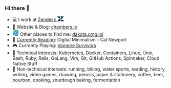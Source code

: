 ### Hi there 👋

- 💻 I work at [Zendesk <img src=assets/zendesk-solo-z-logo.png width=20px>](https://github.com/zendesk)
- 💬 Website & Blog: [chambers.io](https://chambers.io)
- <img src=assets/omg-dot-lol-favicon.png width=20px> Other places to find me: [dakota.omg.lol](https://dakota.omg.lol/)
- 📖 [Currently Reading](https://www.goodreads.com/user/show/44353038-dakota-chambers): Digital Minimalism - Cal Newport
- 🎮 Currently Playing: [Vampire Survivors](https://store.steampowered.com/app/1794680/Vampire_Survivors/)
- 🐳 Technical interests: Kubernetes, Docker, Containers, Linux, Unix, Bash, Ruby,
  Rails, GoLang, Vim, Git, GitHub Actions, Spinnaker, Cloud Native Stuff
- 🍞 Non-technical interests: running, biking, water sports, reading, history,
  writing, video games, drawing, pencils, paper & stationery, coffee,
  beer, bourbon, cooking, sourdough baking, fermentation

<!-- **dcchambers/dcchambers** is a ✨ _special_ ✨ repository because its
`README.md` (this file) appears on your GitHub profile.

Here are some ideas to get you started:

- 🔭 I’m currently working on ...
- 🌱 I’m currently learning ...
- 👯 I’m looking to collaborate on ...
- 🤔 I’m looking for help with ...
- 💬 Ask me about ...
- 📫 How to reach me: ...
- 😄 Pronouns: ...
- ⚡ Fun fact: ...  -->
